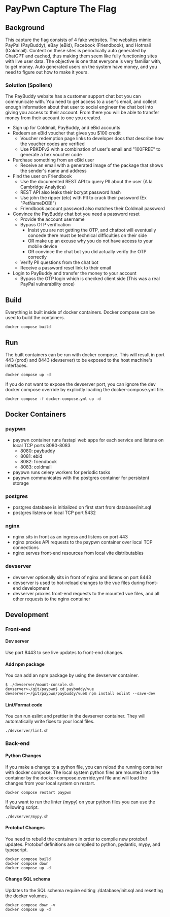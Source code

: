 # PayPwn Capture The Flag

## Background

This capture the flag consists of 4 fake websites. The websites mimic PayPal (PayBuddy), eBay (eBid), Facebook (Friendbook), and Hotmail (Coldmail). Content on these sites is periodically auto generated by ChatGPT and cached, thus making them seem like fully functioning sites with live user data. The objective is one that everyone is very familiar with, to get money. Auto generated users on the system have money, and you need to figure out how to make it yours.

### Solution (Spoilers)

The PayBuddy website has a customer support chat bot you can communicate with. You need to get access to a user's email, and collect enough information about that user to social engineer the chat bot into giving you access to their account. From there you will be able to transfer money from their account to one you created.

* Sign up for Coldmail, PayBuddy, and eBid accounts
* Redeem an eBid voucher that gives you $100 credit
    * Voucher redemption page links to developer docs that describe how the voucher codes are verified
    * Use PBKDFv2 with a combination of user's email and "100FREE" to generate a hex voucher code
* Purchase something from an eBid user
    * Receive an email with a generated image of the package that shows the sender's name and address
* Find the user on Friendbook
    * Use the documented REST API to query PII about the user (A la Cambridge Analytica)
    * REST API also leaks their bcrypt password hash
    * Use john the ripper (etc) with PII to crack their password (Ex "PetNameDOB!")
    * Friendbook account password also matches their Coldmail password
* Convince the PayBuddy chat bot you need a password reset
    * Provide the account username
    * Bypass OTP verification
        * Insist you are not getting the OTP, and chatbot will eventually concede there must be technical difficulties on their side
        * OR make up an excuse why you do not have access to your mobile device
        * OR convince the chat bot you did actually verify the OTP correctly
    * Verify PII questions from the chat bot
    * Receive a password reset link to their email
* Login to PayBuddy and transfer the money to your account
    * Bypass the OTP login which is checked client side (This was a real PayPal vulnerability once)

## Build

Everything is built inside of docker containers. Docker compose can be used to build the containers.

```
docker compose build
```

## Run

The built containers can be run with docker compose. This will result in port 443 (prod) and 8443 (devserver) to be exposed to the host machine's interfaces.

```
docker compose up -d
```

If you do not want to expose the devserver port, you can ignore the dev docker compose override by explicitly loading the docker-compose.yml file.

```
docker compose -f docker-compose.yml up -d
```

## Docker Containers

### paypwn

* paypwn container runs fastapi web apps for each service and listens on local TCP ports 8080-8083
    * 8080: paybuddy
    * 8081: ebid
    * 8082: friendbook
    * 8083: coldmail
* paypwn runs celery workers for periodic tasks
* paypwn communicates with the postgres container for persistent storage

### postgres

* postgres database is initialized on first start from database/init.sql
* postgres listens on local TCP port 5432

### nginx

* nginx sits in front as an ingress and listens on port 443
* nginx proxies API requests to the paypwn container over local TCP connections
* nginx serves front-end resources from local vite distributables

### devserver

* devserver optionally sits in front of nginx and listens on port 8443
* devserver is used to hot-reload changes to the vue files during front-end development
* devserver proxies front-end requests to the mounted vue files, and all other requests to the nginx container

## Development

### Front-end

#### Dev server

Use port 8443 to see live updates to front-end changes.

#### Add npm package

You can add an npm package by using the devserver container.

```
$ ./devserver/mount-console.sh
devserver>~/git/paypwn$ cd paybuddy/vue
devserver>~/git/paypwn/paybuddy/vue$ npm install eslint --save-dev
```

#### Lint/Format code

You can run eslint and prettier in the devserver container. They will automatically write fixes to your local files.

```
./devserver/lint.sh
```

### Back-end

#### Python Changes

If you make a change to a python file, you can reload the running container with docker compose. The local system python files are mounted into the container by the docker-compose.override.yml file and will load the changes from your local system on restart.

```
docker compose restart paypwn
```

If you want to run the linter (mypy) on your python files you can use the following script.

```
./devserver/mypy.sh
```

#### Protobuf Changes

You need to rebuild the containers in order to compile new protobuf updates. Protobuf definitions are compiled to python, pydantic, mypy, and typescript.

```
docker compose build
docker compose down
docker compose up -d
```

#### Change SQL schema

Updates to the SQL schema require editing ./database/init.sql and resetting the docker volumes.

```
docker compose down -v
docker compose up -d
```
